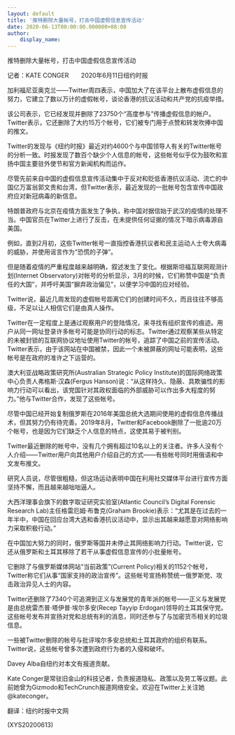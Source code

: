 ```yaml
---
layout: default
title: '推特删除大量帐号，打击中国虚假信息宣传活动'
date: 2020-06-13T00:00:00.000000+08:00
author:
    display_name: 
---
```


推特删除大量帐号，打击中国虚假信息宣传活动

记者：KATE CONGER　　2020年6月11日纽约时报

加利福尼亚奥克兰——Twitter周四表示，中国加大了在该平台上散布虚假信息的努力，它建立了数以万计的虚假帐号，谈论香港的抗议活动和共产党的抗疫举措。

该公司表示，它已经发现并删除了23750个“高度参与”传播虚假信息的帐户。Twitter表示，它还删除了大约15万个帐号，它们被专门用于点赞和转发吹捧中国的推文。

Twitter的发现与《纽约时报》最近对约4600个与中国领导人有关的Twitter帐号的分析一致。时报发现了数百个缺少个人信息的帐号，这些帐号似乎仅为鼓吹和宣扬中国主要驻外使节和官方新闻机构而运作。

尽管先前来自中国的虚假信息宣传活动集中于反对和贬低香港抗议活动、流亡的中国亿万富翁郭文贵和台湾，但Twitter表示，最近发现的一批帐号包含宣传中国政府应对新冠病毒的新信息。

特朗普政府与北京在疫情方面发生了争执，称中国对据信始于武汉的疫情的处理不当。中国官员在Twitter上进行了反击，在未提供任何证据的情况下暗示病毒源自美国。

例如，直到2月初，这些Twitter帐号一直指控香港抗议者和民主运动人士夸大病毒的威胁，并使用谣言作为“恐慌的子弹”。

但是随着疫情的严重程度越来越明确，叙述发生了变化。根据斯坦福互联网观测计划(Internet Observatory)对帐号的分析显示，3月的时候，它们称赞中国是“负责任的大国”，并呼吁美国“摒弃政治偏见”，以便学习中国的应对经验。

Twitter说，最近几周发现的虚假帐号距离它们的创建时间不久，而且往往不够高级，不足以让人相信它们是由真人操作。

Twitter在一定程度上是通过观察用户的登陆情况，来寻找有组织宣传的痕迹。用户从同一网址登录许多帐号可能是协同行动的标志。Twitter通过观察某些从特定的未被封锁的互联网协议地址使用Twitter的帐号，追踪了中国之前的宣传活动。Twitter表示，由于该网站在中国被禁，因此一个未被屏蔽的网址可能表明，这些帐号是在政府的准许之下运营的。

澳大利亚战略政策研究所(Australian Strategic Policy Institute)的国际网络政策中心负责人弗格斯·汉森(Fergus Hanson)说：“从这样持久、隐蔽、具欺骗性的影响力行动可以看出，该党国针对其政权面临的外部威胁可以作出多大程度的努力。”他与Twitter合作，发现了这些帐号。

尽管中国已经开始复制俄罗斯在2016年美国总统大选期间使用的虚假信息传播战术，但其努力仍有待完善。2019年8月，Twitter和Facebook删除了一批逾20万个帐号，也是因为它们缺乏个人信息的特点，这使其易于被判别。

Twitter最近删除的帐号中，没有几个拥有超过10名以上的关注者。许多人没有个人介绍——Twitter用户向其他用户介绍自己的方式——有些帐号同时用俄语和中文发布推文。

研究人员说，尽管很粗糙，但这场运动表明中国在利用社交媒体平台进行宣传方面坚持不懈，而且越来越咄咄逼人。

大西洋理事会旗下的数字取证研究实验室(Atlantic Council’s Digital Forensic Research Lab)主任格雷厄姆·布鲁克(Graham Brookie)表示：“尤其是在过去的一年半中，中国在回应台湾大选和香港抗议活动中，显示出其越来越愿意对网络影响力采取积极行动。”

在中国加大努力的同时，俄罗斯等国并未停止其网络影响力行动。Twitter说，它还从俄罗斯和土耳其移除了若干从事虚假信息宣传的小批量帐号。

它删除了与俄罗斯媒体网站“当前政策”(Current Policy)相关的1152个帐号，Twitter称它们从事“国家支持的政治宣传”。这些帐号宣扬称赞统一俄罗斯党、攻击政治异见人士的内容。

Twitter还删除了7340个可追溯到正义与发展党的青年派的帐号——正义与发展党是由总统雷杰普·塔伊普·埃尔多安(Recep Tayyip Erdogan)领导的土耳其保守党。这些帐号发布并宣扬对党和总统有利的消息，同时还参与了与加密货币相关的垃圾信息。

一些被Twitter删除的帐号与批评埃尔多安总统和土耳其政府的组织有联系。Twitter说，这些帐号曾多次遭到政府行为者的入侵和破坏。

Davey Alba自纽约对本文有报道贡献。

Kate Conger是常驻旧金山的科技记者，负责报道隐私、政策以及劳工等议题。此前她曾为Gizmodo和TechCrunch报道网络安全。欢迎在Twitter上关注她 @kateconger。

翻译：纽约时报中文网

(XYS20200613)

